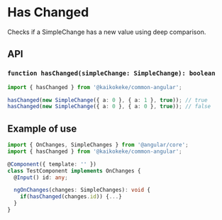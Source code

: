 # Has Changed

Checks if a SimpleChange has a new value using deep comparison.

## API

### `function hasChanged(simpleChange: SimpleChange): boolean`

```ts
import { hasChanged } from '@kaikokeke/common-angular';

hasChanged(new SimpleChange({ a: 0 }, { a: 1 }, true)); // true
hasChanged(new SimpleChange({ a: 0 }, { a: 0 }, true)); // false
```

## Example of use

```ts
import { OnChanges, SimpleChanges } from '@angular/core';
import { hasChanged } from '@kaikokeke/common-angular';

@Component({ template: '' })
class TestComponent implements OnChanges {
  @Input() id: any;

  ngOnChanges(changes: SimpleChanges): void {
    if(hasChanged(changes.id)) {...}
  }
}
```
